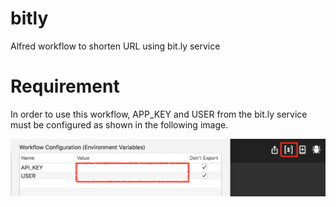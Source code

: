 # bitly
Alfred workflow to shorten URL using bit.ly service

# Requirement
In order to use this workflow, APP_KEY and USER from the bit.ly service must be configured as shown in the following image.

![configuration](configuration.png)
